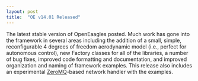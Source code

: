 ```yaml
---
layout: post
title:  "OE v14.01 Released"
---
```

The latest stable version of OpenEaagles posted. Much work has gone into the framework in several areas including the addition of a small, simple, reconfigurable 4 degrees of freedom aerodynamic model (i.e., perfect for autonomous control), new Factory classes for all of the libraries, a number of bug fixes, improved code formatting and documentation, and improved organization and naming of framework examples. This release also includes an experimental [ZeroMQ](https://zeromq.org/)-based network handler with the examples.
